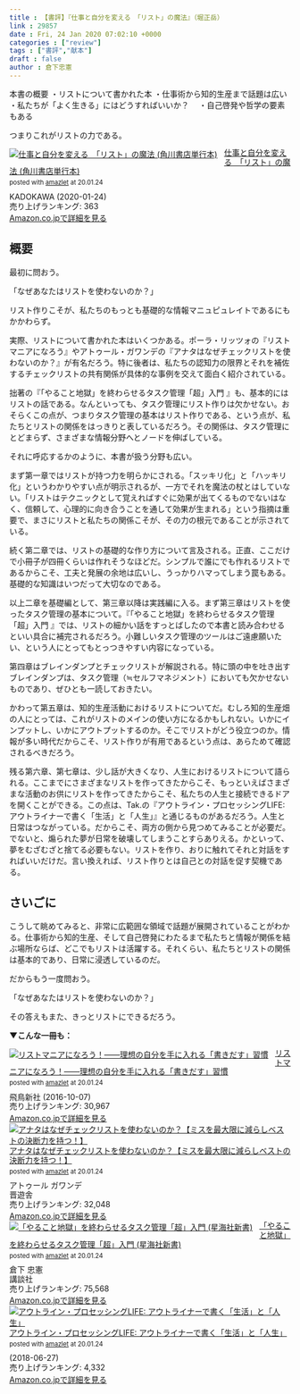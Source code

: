 ```yaml
---
title : 【書評】『仕事と自分を変える　「リスト」の魔法』（堀正岳）
link : 29857
date : Fri, 24 Jan 2020 07:02:10 +0000
categories : ["review"]
tags : ["書評","献本"]
draft : false
author : 倉下忠憲
---
```


本書の概要
・リストについて書かれた本
・仕事術から知的生産まで話題は広い
・私たちが「よく生きる」にはどうすればいいか？
　・自己啓発や哲学の要素もある

つまりこれがリストの力である。

<div class="amazlet-box" style="margin-bottom:0px;"><div class="amazlet-image" style="float:left;margin:0px 12px 1px 0px;"><a href="http://www.amazon.co.jp/exec/obidos/ASIN/B0841T24SK/rashita1000-22/ref=nosim/" name="amazletlink" target="_blank" rel="noopener noreferrer"><img src="https://images-fe.ssl-images-amazon.com/images/I/41ij24XSwXL._SL160_.jpg" alt="仕事と自分を変える　「リスト」の魔法 (角川書店単行本)" style="border: none;" /></a></div><div class="amazlet-info" style="line-height:120%; margin-bottom: 10px"><div class="amazlet-name" style="margin-bottom:10px;line-height:120%"><a href="http://www.amazon.co.jp/exec/obidos/ASIN/B0841T24SK/rashita1000-22/ref=nosim/" name="amazletlink" target="_blank" rel="noopener noreferrer">仕事と自分を変える　「リスト」の魔法 (角川書店単行本)</a><div class="amazlet-powered-date" style="font-size:80%;margin-top:5px;line-height:120%">posted with <a href="http://www.amazlet.com/" title="amazlet" target="_blank" rel="noopener noreferrer">amazlet</a> at 20.01.24</div></div><div class="amazlet-detail">KADOKAWA (2020-01-24)<br />売り上げランキング: 363<br /></div><div class="amazlet-sub-info" style="float: left;"><div class="amazlet-link" style="margin-top: 5px"><a href="http://www.amazon.co.jp/exec/obidos/ASIN/B0841T24SK/rashita1000-22/ref=nosim/" name="amazletlink" target="_blank" rel="noopener noreferrer">Amazon.co.jpで詳細を見る</a></div></div></div><div class="amazlet-footer" style="clear: left"></div></div>


<h2>概要</h2>

最初に問おう。

「なぜあなたはリストを使わないのか？」

リスト作りこそが、私たちのもっとも基礎的な情報マニュピュレイトであるにもかかわらず。

実際、リストについて書かれた本はいくつかある。ポーラ・リッツォの『リストマニアになろう』やアトゥール・ガワンデの『アナタはなぜチェックリストを使わないのか？』が有名だろう。特に後者は、私たちの認知力の限界とそれを補佐するチェックリストの共有関係が具体的な事例を交えて面白く紹介されている。

拙著の『「やること地獄」を終わらせるタスク管理「超」入門 』も、基本的にはリストの話である。なんといっても、タスク管理にリスト作りは欠かせない。おそらくこの点が、つまりタスク管理の基本はリスト作りである、という点が、私たちとリストの関係をはっきりと表しているだろう。その関係は、タスク管理にとどまらず、さまざまな情報分野へとノードを伸ばしている。

それに呼応するかのように、本書が扱う分野も広い。

まず第一章ではリストが持つ力を明らかにされる。「スッキリ化」と「ハッキリ化」というわかりやすい点が明示されるが、一方でそれを魔法の杖とはしていない。「リストはテクニックとして覚えればすぐに効果が出てくるものでないはなく、信頼して、心理的に向き合うことを通して効果が生まれる」という指摘は重要で、まさにリストと私たちの関係こそが、その力の根元であることが示されている。

続く第二章では、リストの基礎的な作り方について言及される。正直、ここだけで小冊子が四冊くらいは作れそうなほどだ。シンプルで誰にでも作れるリストであるからこそ、工夫と発展の余地は広いし、うっかりハマってしまう罠もある。基礎的な知識はいつだって大切なのである。

以上二章を基礎編として、第三章以降は実践編に入る。まず第三章はリストを使ったタスク管理の基本について。『「やること地獄」を終わらせるタスク管理「超」入門 』では、リストの細かい話をすっとばしたので本書と読み合わせるといい具合に補完されるだろう。小難しいタスク管理のツールはご遠慮願いたい、という人にとってもとっつきやすい内容になっている。

第四章はブレインダンプとチェックリストが解説される。特に頭の中を吐き出すブレインダンプは、タスク管理（≒セルフマネジメント）においても欠かせないものであり、ぜひとも一読しておきたい。

かわって第五章は、知的生産活動におけるリストについてだ。むしろ知的生産畑の人にとっては、これがリストのメインの使い方になるかもしれない。いかにインプットし、いかにアウトプットするのか。そこでリストがどう役立つのか。情報が多い時代だからこそ、リスト作りが有用であるという点は、あらためて確認されるべきだろう。

残る第六章、第七章は、少し話が大きくなり、人生におけるリストについて語られる。ここまでにさまざまなリストを作ってきたからこそ、もっといえばさまざまな活動のお供にリストを作ってきたからこそ、私たちの人生と接続できるドアを開くことができる。この点は、Tak.の『アウトライン・プロセッシングLIFE: アウトライナーで書く「生活」と「人生」』と通じるものがあるだろう。人生と日常はつながっている。だからこそ、両方の側から見つめてみることが必要だ。でないと、煽られた夢が日常を破壊してしまうことすらありえる。かといって、夢をむざむざと捨てる必要もない。リストを作り、おりに触れてそれと対話をすればいいだけだ。言い換えれば、リスト作りとは自己との対話を促す契機である。

<h2>さいごに</h2>

こうして眺めてみると、非常に広範囲な領域で話題が展開されていることがわかる。仕事術から知的生産、そして自己啓発にわたるまで私たちと情報が関係を結ぶ場所ならば、どこでもリストは活躍する。それくらい、私たちとリストの関係は基本的であり、日常に浸透しているのだ。

だからもう一度問おう。

「なぜあなたはリストを使わないのか？」

その答えもまた、きっとリストにできるだろう。

<strong>▼こんな一冊も：</strong>

<div class="amazlet-box" style="margin-bottom:0px;"><div class="amazlet-image" style="float:left;margin:0px 12px 1px 0px;"><a href="http://www.amazon.co.jp/exec/obidos/ASIN/B01LYPWM3B/rashita1000-22/ref=nosim/" name="amazletlink" target="_blank" rel="noopener noreferrer"><img src="https://images-fe.ssl-images-amazon.com/images/I/51GaBiDyecL._SL160_.jpg" alt="リストマニアになろう！――理想の自分を手に入れる「書きだす」習慣" style="border: none;" /></a></div><div class="amazlet-info" style="line-height:120%; margin-bottom: 10px"><div class="amazlet-name" style="margin-bottom:10px;line-height:120%"><a href="http://www.amazon.co.jp/exec/obidos/ASIN/B01LYPWM3B/rashita1000-22/ref=nosim/" name="amazletlink" target="_blank" rel="noopener noreferrer">リストマニアになろう！――理想の自分を手に入れる「書きだす」習慣</a><div class="amazlet-powered-date" style="font-size:80%;margin-top:5px;line-height:120%">posted with <a href="http://www.amazlet.com/" title="amazlet" target="_blank" rel="noopener noreferrer">amazlet</a> at 20.01.24</div></div><div class="amazlet-detail">飛鳥新社 (2016-10-07)<br />売り上げランキング: 30,967<br /></div><div class="amazlet-sub-info" style="float: left;"><div class="amazlet-link" style="margin-top: 5px"><a href="http://www.amazon.co.jp/exec/obidos/ASIN/B01LYPWM3B/rashita1000-22/ref=nosim/" name="amazletlink" target="_blank" rel="noopener noreferrer">Amazon.co.jpで詳細を見る</a></div></div></div><div class="amazlet-footer" style="clear: left"></div></div>

<div class="amazlet-box" style="margin-bottom:0px;"><div class="amazlet-image" style="float:left;margin:0px 12px 1px 0px;"><a href="http://www.amazon.co.jp/exec/obidos/ASIN/4863912803/rashita1000-22/ref=nosim/" name="amazletlink" target="_blank" rel="noopener noreferrer"><img src="https://images-fe.ssl-images-amazon.com/images/I/51hrjfe6r8L._SL160_.jpg" alt="アナタはなぜチェックリストを使わないのか？【ミスを最大限に減らしベストの決断力を持つ！】" style="border: none;" /></a></div><div class="amazlet-info" style="line-height:120%; margin-bottom: 10px"><div class="amazlet-name" style="margin-bottom:10px;line-height:120%"><a href="http://www.amazon.co.jp/exec/obidos/ASIN/4863912803/rashita1000-22/ref=nosim/" name="amazletlink" target="_blank" rel="noopener noreferrer">アナタはなぜチェックリストを使わないのか？【ミスを最大限に減らしベストの決断力を持つ！】</a><div class="amazlet-powered-date" style="font-size:80%;margin-top:5px;line-height:120%">posted with <a href="http://www.amazlet.com/" title="amazlet" target="_blank" rel="noopener noreferrer">amazlet</a> at 20.01.24</div></div><div class="amazlet-detail">アトゥール ガワンデ <br />晋遊舎 <br />売り上げランキング: 32,048<br /></div><div class="amazlet-sub-info" style="float: left;"><div class="amazlet-link" style="margin-top: 5px"><a href="http://www.amazon.co.jp/exec/obidos/ASIN/4863912803/rashita1000-22/ref=nosim/" name="amazletlink" target="_blank" rel="noopener noreferrer">Amazon.co.jpで詳細を見る</a></div></div></div><div class="amazlet-footer" style="clear: left"></div></div>

<div class="amazlet-box" style="margin-bottom:0px;"><div class="amazlet-image" style="float:left;margin:0px 12px 1px 0px;"><a href="http://www.amazon.co.jp/exec/obidos/ASIN/4065151562/rashita1000-22/ref=nosim/" name="amazletlink" target="_blank" rel="noopener noreferrer"><img src="https://images-fe.ssl-images-amazon.com/images/I/31yz41bTULL._SL160_.jpg" alt="「やること地獄」を終わらせるタスク管理「超」入門 (星海社新書)" style="border: none;" /></a></div><div class="amazlet-info" style="line-height:120%; margin-bottom: 10px"><div class="amazlet-name" style="margin-bottom:10px;line-height:120%"><a href="http://www.amazon.co.jp/exec/obidos/ASIN/4065151562/rashita1000-22/ref=nosim/" name="amazletlink" target="_blank" rel="noopener noreferrer">「やること地獄」を終わらせるタスク管理「超」入門 (星海社新書)</a><div class="amazlet-powered-date" style="font-size:80%;margin-top:5px;line-height:120%">posted with <a href="http://www.amazlet.com/" title="amazlet" target="_blank" rel="noopener noreferrer">amazlet</a> at 20.01.24</div></div><div class="amazlet-detail">倉下 忠憲 <br />講談社 <br />売り上げランキング: 75,568<br /></div><div class="amazlet-sub-info" style="float: left;"><div class="amazlet-link" style="margin-top: 5px"><a href="http://www.amazon.co.jp/exec/obidos/ASIN/4065151562/rashita1000-22/ref=nosim/" name="amazletlink" target="_blank" rel="noopener noreferrer">Amazon.co.jpで詳細を見る</a></div></div></div><div class="amazlet-footer" style="clear: left"></div></div>

<div class="amazlet-box" style="margin-bottom:0px;"><div class="amazlet-image" style="float:left;margin:0px 12px 1px 0px;"><a href="http://www.amazon.co.jp/exec/obidos/ASIN/B07F3KN42K/rashita1000-22/ref=nosim/" name="amazletlink" target="_blank" rel="noopener noreferrer"><img src="https://images-fe.ssl-images-amazon.com/images/I/41nO1V43OIL._SL160_.jpg" alt="アウトライン・プロセッシングLIFE: アウトライナーで書く「生活」と「人生」" style="border: none;" /></a></div><div class="amazlet-info" style="line-height:120%; margin-bottom: 10px"><div class="amazlet-name" style="margin-bottom:10px;line-height:120%"><a href="http://www.amazon.co.jp/exec/obidos/ASIN/B07F3KN42K/rashita1000-22/ref=nosim/" name="amazletlink" target="_blank" rel="noopener noreferrer">アウトライン・プロセッシングLIFE: アウトライナーで書く「生活」と「人生」</a><div class="amazlet-powered-date" style="font-size:80%;margin-top:5px;line-height:120%">posted with <a href="http://www.amazlet.com/" title="amazlet" target="_blank" rel="noopener noreferrer">amazlet</a> at 20.01.24</div></div><div class="amazlet-detail"> (2018-06-27)<br />売り上げランキング: 4,332<br /></div><div class="amazlet-sub-info" style="float: left;"><div class="amazlet-link" style="margin-top: 5px"><a href="http://www.amazon.co.jp/exec/obidos/ASIN/B07F3KN42K/rashita1000-22/ref=nosim/" name="amazletlink" target="_blank" rel="noopener noreferrer">Amazon.co.jpで詳細を見る</a></div></div></div><div class="amazlet-footer" style="clear: left"></div></div>

